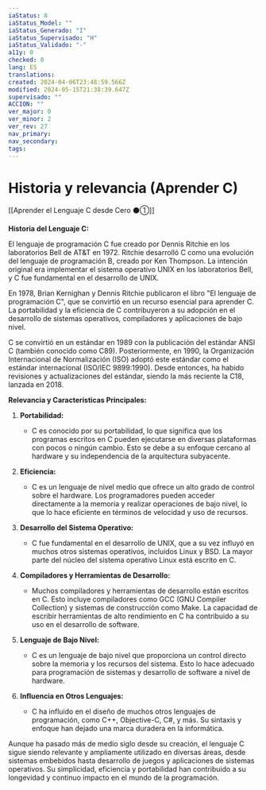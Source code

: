 ```yaml
---
iaStatus: 8
iaStatus_Model: ""
iaStatus_Generado: "I"
iaStatus_Supervisado: "H"
iaStatus_Validado: "-"
a11y: 0
checked: 0
lang: ES
translations: 
created: 2024-04-06T23:48:59.566Z
modified: 2024-05-15T21:38:39.647Z
supervisado: ""
ACCION: ""
ver_major: 0
ver_minor: 2
ver_rev: 27
nav_primary: 
nav_secondary: 
tags:
---
```

# Historia y relevancia (Aprender C)

[[Aprender el Lenguaje C desde Cero ⚫①]]

**Historia del Lenguaje C:**

El lenguaje de programación C fue creado por Dennis Ritchie en los laboratorios Bell de AT&T en 1972. Ritchie desarrolló C como una evolución del lenguaje de programación B, creado por Ken Thompson. La intención original era implementar el sistema operativo UNIX en los laboratorios Bell, y C fue fundamental en el desarrollo de UNIX.

En 1978, Brian Kernighan y Dennis Ritchie publicaron el libro "El lenguaje de programación C", que se convirtió en un recurso esencial para aprender C. La portabilidad y la eficiencia de C contribuyeron a su adopción en el desarrollo de sistemas operativos, compiladores y aplicaciones de bajo nivel.

C se convirtió en un estándar en 1989 con la publicación del estándar ANSI C (también conocido como C89). Posteriormente, en 1990, la Organización Internacional de Normalización (ISO) adoptó este estándar como el estándar internacional (ISO/IEC 9899:1990). Desde entonces, ha habido revisiones y actualizaciones del estándar, siendo la más reciente la C18, lanzada en 2018.

**Relevancia y Características Principales:**

1. **Portabilidad:**
   - C es conocido por su portabilidad, lo que significa que los programas escritos en C pueden ejecutarse en diversas plataformas con pocos o ningún cambio. Esto se debe a su enfoque cercano al hardware y su independencia de la arquitectura subyacente.

2. **Eficiencia:**
   - C es un lenguaje de nivel medio que ofrece un alto grado de control sobre el hardware. Los programadores pueden acceder directamente a la memoria y realizar operaciones de bajo nivel, lo que lo hace eficiente en términos de velocidad y uso de recursos.

3. **Desarrollo del Sistema Operativo:**
   - C fue fundamental en el desarrollo de UNIX, que a su vez influyó en muchos otros sistemas operativos, incluidos Linux y BSD. La mayor parte del núcleo del sistema operativo Linux está escrito en C.

4. **Compiladores y Herramientas de Desarrollo:**
   - Muchos compiladores y herramientas de desarrollo están escritos en C. Esto incluye compiladores como GCC (GNU Compiler Collection) y sistemas de construcción como Make. La capacidad de escribir herramientas de alto rendimiento en C ha contribuido a su uso en el desarrollo de software.

5. **Lenguaje de Bajo Nivel:**
   - C es un lenguaje de bajo nivel que proporciona un control directo sobre la memoria y los recursos del sistema. Esto lo hace adecuado para programación de sistemas y desarrollo de software a nivel de hardware.

6. **Influencia en Otros Lenguajes:**
   - C ha influido en el diseño de muchos otros lenguajes de programación, como C++, Objective-C, C#, y más. Su sintaxis y enfoque han dejado una marca duradera en la informática.

Aunque ha pasado más de medio siglo desde su creación, el lenguaje C sigue siendo relevante y ampliamente utilizado en diversas áreas, desde sistemas embebidos hasta desarrollo de juegos y aplicaciones de sistemas operativos. Su simplicidad, eficiencia y portabilidad han contribuido a su longevidad y continuo impacto en el mundo de la programación.